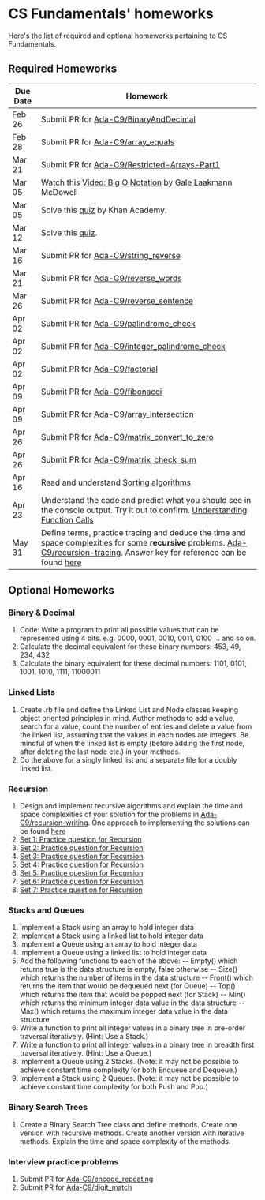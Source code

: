 # CS Fundamentals' homeworks
Here's the list of required and optional homeworks pertaining to CS Fundamentals.

## Required Homeworks
Due Date | Homework
---------|----------------
Feb 26   | Submit PR for [Ada-C9/BinaryAndDecimal](https://github.com/Ada-C9/BinaryAndDecimal)
Feb 28   | Submit PR for [Ada-C9/array_equals](https://github.com/Ada-C9/array_equals)
Mar 21   | Submit PR for [Ada-C9/Restricted-Arrays-Part1](https://github.com/Ada-C9/Restricted-Arrays-Part1)
Mar 05   | Watch this [Video: Big O Notation](https://www.youtube.com/watch?v=v4cd1O4zkGw) by Gale Laakmann McDowell
Mar 05   | Solve this [quiz](https://www.khanacademy.org/computing/computer-science/algorithms/asymptotic-notation/e/quiz--comparing-function-growth) by Khan Academy.
Mar 12   | Solve this [quiz](https://github.com/Ada-Developers-Academy/textbook-curriculum/blob/master/04-cs-fundamentals/classroom/time%20complexity/time_complexity_quiz.md).
Mar 16   | Submit PR for [Ada-C9/string_reverse](https://github.com/Ada-C9/string_reverse)
Mar 21   | Submit PR for [Ada-C9/reverse_words](https://github.com/Ada-C9/reverse_words)
Mar 26   | Submit PR for [Ada-C9/reverse_sentence](https://github.com/Ada-C9/reverse_sentence)
Apr 02   | Submit PR for [Ada-C9/palindrome_check](https://github.com/Ada-C9/palindrome_check)
Apr 02   | Submit PR for [Ada-C9/integer_palindrome_check](https://github.com/Ada-C9/integer_palindrome_check)
Apr 02   | Submit PR for [Ada-C9/factorial](https://github.com/Ada-C9/factorial)
Apr 09   | Submit PR for [Ada-C9/fibonacci](https://github.com/Ada-C9/fibonacci)
Apr 09   | Submit PR for [Ada-C9/array_intersection](https://github.com/Ada-C9/array_intersection)
Apr 26   | Submit PR for [Ada-C9/matrix_convert_to_zero](https://github.com/Ada-C9/matrix_convert_to_zero)
Apr 26   | Submit PR for [Ada-C9/matrix_check_sum](https://github.com/Ada-C9/matrix_check_sum)
Apr 16   | Read and understand [Sorting algorithms](https://github.com/Ada-Developers-Academy/textbook-curriculum/blob/master/04-cs-fundamentals/classroom/Sorting.md)
Apr 23   | Understand the code and predict what you should see in the console output. Try it out to confirm. [Understanding Function Calls](https://github.com/Ada-Developers-Academy/textbook-curriculum/blob/master/04-cs-fundamentals/classroom/Understanding%20function%20calls.md#assignments)
May 31   | Define terms, practice tracing and deduce the time and space complexities for some **recursive** problems. [Ada-C9/recursion-tracing](https://github.com/Ada-C9/recursion-tracing). Answer key for reference can be found [here](https://github.com/Ada-C9/recursion-tracing/tree/solutions)

## Optional Homeworks
### Binary & Decimal
1. Code: Write a program to print all possible values that can be represented using 4 bits. e.g. 0000, 0001, 0010, 0011, 0100 ... and so on.
2. Calculate the decimal equivalent for these binary numbers: 453, 49, 234, 432
3. Calculate the binary equivalent for these decimal numbers: 1101, 0101, 1001, 1010, 1111, 11000011

### Linked Lists
1. Create .rb file and define the Linked List and Node classes keeping object oriented principles in mind. Author methods to add a value, search for a value, count the number of entries and delete a value from the linked list, assuming that the values in each nodes are integers. Be mindful of when the linked list is empty (before adding the first node, after deleting the last node etc.) in your methods.</br>
2. Do the above for a singly linked list and a separate file for a doubly linked list.

### Recursion
1. Design and implement recursive algorithms and explain the time and space complexities of your solution for the problems in [Ada-C9/recursion-writing](https://github.com/Ada-C9/recursion-writing). One approach to implementing the solutions can be found [here](https://github.com/Ada-C9/recursion-writing/tree/solution)
2. [Set 1: Practice question for Recursion](http://www.geeksforgeeks.org/practice-questions-for-recursion/)
3. [Set 2: Practice question for Recursion](http://www.geeksforgeeks.org/practice-questions-for-recursion-set-2/)
4. [Set 3: Practice question for Recursion](http://www.geeksforgeeks.org/practice-questions-for-recursion-set-3/)
5. [Set 4: Practice question for Recursion](http://www.geeksforgeeks.org/practice-questions-for-recursion-set-4/)
6. [Set 5: Practice question for Recursion](http://www.geeksforgeeks.org/practice-questions-for-recursion-set-5/)
7. [Set 6: Practice question for Recursion](http://www.geeksforgeeks.org/practice-questions-for-recursion-set-6/)
8. [Set 7: Practice question for Recursion](http://www.geeksforgeeks.org/practice-questions-for-recursion-set-7/)

### Stacks and Queues
1. Implement a Stack using an array to hold integer data
2. Implement a Stack using a linked list to hold integer data
3. Implement a Queue using an array to hold integer data
4. Implement a Queue using a linked list to hold integer data
5. Add the following functions to each of the above:
-- Empty() which returns true is the data structure is empty, false otherwise
-- Size() which returns the number of items in the data structure
-- Front() which returns the item that would be dequeued next (for Queue) 
-- Top() which returns the item that would be popped next  (for Stack)
-- Min() which returns the minimum integer data value in the data structure
-- Max() which returns the maximum integer data value in the data structure
6. Write a function to print all integer values in a binary tree in pre-order traversal iteratively. (Hint: Use a Stack.)
7. Write a function to print all integer values in a binary tree in breadth first traversal iteratively. (Hint: Use a Queue.)
8. Implement a Queue using 2 Stacks. (Note: it may not be possible to achieve constant time complexity for both Enqueue and Dequeue.)
9. Implement a Stack using 2 Queues. (Note: it may not be possible to achieve constant time complexity for both Push and Pop.)

### Binary Search Trees
1. Create a Binary Search Tree class and define methods. Create one version with recursive methods. Create another version with iterative methods. Explain the time and space complexity of the methods.

### Interview practice problems
1. Submit PR for [Ada-C9/encode_repeating](https://github.com/Ada-C9/encode_repeating)
2. Submit PR for [Ada-C9/digit_match](https://github.com/Ada-C9/digit_match)
